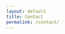 ```yaml
---
layout: default
title: Contact
permalink: /contact/
---
```


<!-- Placeholder page for Contact. Content to be added later. -->
